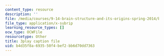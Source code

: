 ```yaml
---
content_type: resource
description: ''
file: /media/courses/9-14-brain-structure-and-its-origins-spring-2014/b4d35f8a693550f4bef2bb6d70dd7363_555134.vtt
file_type: application/x-subrip
learning_resource_types: []
ocw_type: OCWFile
resourcetype: Other
title: 3play caption file
uid: b4d35f8a-6935-50f4-bef2-bb6d70dd7363
---
```

